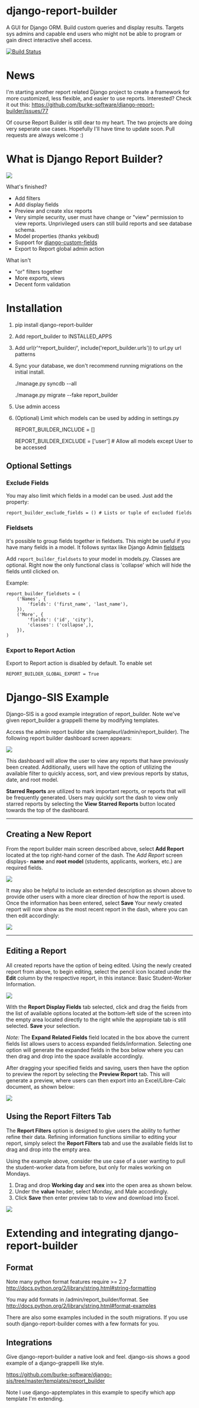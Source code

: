 django-report-builder
=====================

A GUI for Django ORM. Build custom queries and display results. Targets sys admins and capable end users who might 
not be able to program or gain direct interactive shell access.

[![Build Status](https://travis-ci.org/burke-software/django-report-builder.png?branch=master)](https://travis-ci.org/burke-software/django-report-builder)

# News

I'm starting another report related Django project to create a framework for more customized, less flexible, and 
easier to use reports. Interested? Check it out this:
https://github.com/burke-software/django-report-builder/issues/77

Of course Report Builder is still dear to my heart. The two projects are doing very seperate use cases.
Hopefully I'll have time to update soon. Pull requests are always welcome :)

# What is Django Report Builder?

![](https://raw.github.com/burke-software/django-report-builder/master/screenshots/reportbuilderscreen.png)

What's finished?
- Add filters
- Add display fields
- Preview and create xlsx reports
- Very simple security, user must have change or "view" permission to view 
reports. Unprivileged users can still build reports and see database schema.
- Model properties (thanks yekibud)
- Support for [django-custom-fields](http://code.google.com/p/django-custom-field/)
- Export to Report global admin action

What isn't
- "or" filters together
- More exports, views
- Decent form validation

# Installation

1. pip install django-report-builder
1. Add report_builder to INSTALLED_APPS
1. Add url(r'^report_builder/', include('report_builder.urls')) to url.py url patterns
1. Sync your database, we don't recommend running migrations on the initial install. 

    ./manage.py syncdb --all
    
    ./manage.py migrate --fake report_builder
1. Use admin access
1. (Optional) Limit which models can be used by adding in settings.py

    REPORT_BUILDER_INCLUDE = []
    
    REPORT_BUILDER_EXCLUDE = ['user'] # Allow all models except User to be accessed

## Optional Settings

### Exclude Fields

You may also limit which fields in a model can be used. Just add the property:

    report_builder_exclude_fields = () # Lists or tuple of excluded fields
    
### Fieldsets

It's possible to group fields together in fieldsets. This might be useful if you have many fields in a model.
It follows syntax like Django Admin [fieldsets](https://docs.djangoproject.com/en/dev/ref/contrib/admin/#django.contrib.admin.ModelAdmin.fieldsets) 

Add `report_builder_fieldsets` to your model in models.py. Classes are optional. Right now the only functional
class is 'collapse' which will hide the fields until clicked on.

Example:

```
report_builder_fieldsets = (
    ('Names', {
        'fields': ('first_name', 'last_name'),
    }),
    ('More', {
        'fields': ('id', 'city'),
        'classes': ('collapse',),
    }),
)
```

### Export to Report Action

Export to Report action is disabled by default. To enable set
    
    REPORT_BUILDER_GLOBAL_EXPORT = True
    
# Django-SIS Example

Django-SIS is a good example integration of report_builder. Note we've given report_builder a grappelli theme by modifying
templates.

Access the admin report builder site (sampleurl/admin/report_builder). The following report builder dashboard screen appears:

![](https://raw.github.com/burke-software/django-report-builder/master/screenshots/reportbuilderdash.png)

This dashboard will allow the user to view any reports that have previously been created. Additionally, users will have the option of utilizing the available filter to quickly access, sort, and view previous reports by status, date, and root model.

**Starred Reports** are utilized to mark important reports, or reports that will be frequently generated. Users may quickly sort the dash to view only starred reports by selecting the **View Starred Reports** button located towards the top of the dashboard.


----------------------
Creating a New Report
----------------------
From the report builder main screen described above, select **Add Report** located at the top right-hand corner of the dash. The *Add Report* screen displays- **name** and **root model** (students, applicants, workers, etc.) are required fields.

![](https://raw.github.com/burke-software/django-report-builder/master/screenshots/addreportscreen.png)

It may also be helpful to include an extended description as shown above to provide other users with a more clear direction of how the report is used. Once the information has been entered, select **Save** Your newly created report will now show as the most recent report in the dash, where you can then edit accordingly: 

![](https://raw.github.com/burke-software/django-report-builder/master/screenshots/newreportindash.png)

-------------------
Editing a Report
-------------------

All created reports have the option of being edited. Using the newly created report from above, to begin editing, select the pencil icon located under the **Edit** column by the respective report, in this instance: Basic Student-Worker Information.

![](https://raw.github.com/burke-software/django-report-builder/master/screenshots/editreportscreen.png)

With the **Report Display Fields** tab selected, click and drag the fields from the list of available options located at the bottom-left side of the screen into the empty area located directly to the right while the appropiate tab is still selected. **Save** your selection.

*Note:* The **Expand Related Fields** field located in the box above the current fields list allows users to access expanded fields/information. Selecting one option will generate the expanded fields in the box below where you can then drag and drop into the space available accordingly.

After dragging your specified fields and saving, users then have the option to preview the report by selecting the **Preview Report** tab. This will generate a preview, where users can then export into an Excel/Libre-Calc document, as shown below:

![](https://raw.github.com/burke-software/django-report-builder/master/screenshots/previewreport.png)



Using the Report Filters Tab
------------------------------

The **Report Filters** option is designed to give users the ability to further refine their data. Refining information functions similiar to editing your report, simply select the **Report Filters** tab and use the available fields list to drag and drop into the empty area. 

Using the example above, consider the use case of a user wanting to pull the student-worker data from before, but only for males working on Mondays.

1. Drag and drop **Working day** and **sex** into the open area as shown below.
2. Under the **value** header, select Monday, and Male accordingly.
3. Click **Save** then enter preview tab to view and download into Excel.

![](https://raw.github.com/burke-software/django-report-builder/master/screenshots/reportfilterstab.png)


# Extending and integrating django-report-builder
## Format 
Note many python format features require >= 2.7
http://docs.python.org/2/library/string.html#string-formatting

You may add formats in /admin/report_builder/format. See http://docs.python.org/2/library/string.html#format-examples

There are also some examples included in the south migrations. If you use south django-report-builder comes with
a few formats for you.

## Integrations
Give django-report-builder a native look and feel. django-sis shows a good example of a django-grappelli
like style.

https://github.com/burke-software/django-sis/tree/master/templates/report_builder

Note I use django-apptemplates in this example to specify which app template I'm extending.








